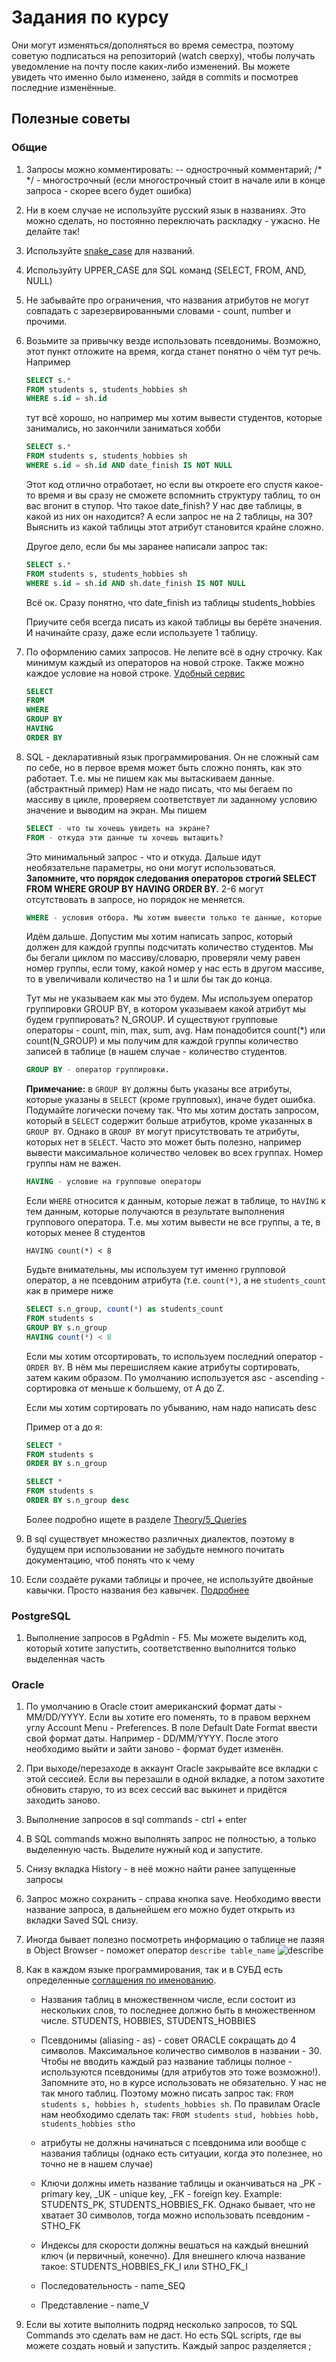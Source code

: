 # Задания по курсу

Они могут изменяться/дополняться во время семестра, поэтому советую подписаться на репозиторий (watch сверху), чтобы получать уведомление на почту после каких-либо изменений. Вы можете увидеть что именно было изменено, зайдя в commits и посмотрев последние изменённые.

## Полезные советы

### Общие

1. Запросы можно комментировать: -- однострочный комментарий; /\* \*/ - многострочный (если многострочный стоит в начале или в конце запроса - скорее всего будет ошибка)

2. Ни в коем случае не используйте русский язык в названиях. Это можно сделать, но постоянно переключать раскладку - ужасно. Не делайте так!

3. Используйте [snake_case](https://ru.wikipedia.org/wiki/Snake_case) для названий.

4. Используйту UPPER_CASE для SQL команд (SELECT, FROM, AND, NULL)

5. Не забывайте про ограничения, что названия атрибутов не могут совпадать с зарезервированными словами - count, number и прочими.

6. Возьмите за привычку везде использовать псевдонимы. Возможно, этот пункт отложите на время, когда станет понятно о чём тут речь. Например

   ```sql
   SELECT s.*
   FROM students s, students_hobbies sh
   WHERE s.id = sh.id
   ```

   тут всё хорошо, но например мы хотим вывести студентов, которые занимались, но закончили заниматься хобби

   ```sql
   SELECT s.*
   FROM students s, students_hobbies sh
   WHERE s.id = sh.id AND date_finish IS NOT NULL
   ```

   Этот код отлично отработает, но если вы откроете его спустя какое-то время и вы сразу не сможете вспомнить структуру таблиц, то он вас вгонит в ступор. Что такое date_finish? У нас две таблицы, в какой из них он находится? А если запрос не на 2 таблицы, на 30? Выяснить из какой таблицы этот атрибут становится крайне сложно.

   Другое дело, если бы мы заранее написали запрос так:

   ```sql
   SELECT s.*
   FROM students s, students_hobbies sh
   WHERE s.id = sh.id AND sh.date_finish IS NOT NULL
   ```

   Всё ок. Сразу понятно, что date_finish из таблицы students_hobbies

   Приучите себя всегда писать из какой таблицы вы берёте значения. И начинайте сразу, даже если используете 1 таблицу.

7. По оформлению самих запросов. Не лепите всё в одну строчку. Как минимум каждый из операторов на новой строке. Также можно каждое условие на новой строке. [Удобный сервис](https://sqlformat.org/)

   ```sql
   SELECT
   FROM
   WHERE
   GROUP BY
   HAVING
   ORDER BY
   ```

8. SQL - декларативный язык программирования. Он не сложный сам по себе, но в первое время может быть сложно понять, как это работает. Т.е. мы не пишем как мы вытаскиваем данные. (абстрактный пример) Нам не надо писать, что мы бегаем по массиву в цикле, проверяем соответствует ли заданному условию значение и выводим на экран. Мы пишем

   ```sql
   SELECT - что ты хочешь увидеть на экране?
   FROM - откуда эти данные ты хочешь вытащить?
   ```

   Это минимальный запрос - что и откуда.
   Дальше идут необязательне параметры, но они могут использоваться. **Запомните, что порядок следования операторов строгий SELECT FROM WHERE GROUP BY HAVING ORDER BY.** 2-6 могут отсутствовать в запросе, но порядок не меняется.

   ```sql
   WHERE - условия отбора. Мы хотим вывести только те данные, которые соответствуют какому-то условию. Плюс тут может быть указано соединение таблиц
   ```

   Идём дальше. Допустим мы хотим написать запрос, который должен для каждой группы подсчитать количество студентов. Мы бы бегали циклом по массиву/словарю, проверяли чему равен номер группы, если тому, какой номер у нас есть в другом массиве, то в увеличивали количество на 1 и шли бы так до конца.

   Тут мы не указываем как мы это будем. Мы используем оператор группировки GROUP BY, в котором указываем какой атрибут мы будем группировать? N_GROUP. И существуют групповые операторы - count, min, max, sum, avg. Нам понадобится count(\*) или count(N_GROUP) и мы получим для каждой группы количество записей в таблице (в нашем случае - количество студентов.

   ```sql
   GROUP BY - оператор группировки.
   ```

   **Примечание:** в `GROUP BY` должны быть указаны все атрибуты, которые указаны в `SELECT` (кроме групповых), иначе будет ошибка. Подумайте логически почему так. Что мы хотим достать запросом, который в `SELECT` содержит больше атрибутов, кроме указанных в `GROUP BY`. Однако в `GROUP BY` могут присутствовать те атрибуты, которых нет в `SELECT`. Часто это может быть полезно, например вывести максимальное количество человек во всех группах. Номер группы нам не важен.

   ```sql
   HAVING - условие на групповые операторы
   ```

   Если `WHERE` относится к данным, которые лежат в таблице, то `HAVING` к тем данным, которые получаются в результате выполнения группового оператора. Т.е. мы хотим вывести не все группы, а те, в которых менее 8 студентов

   `HAVING count(*) < 8`

   Будьте внимательны, мы используем тут именно групповой оператор, а не псевдоним атрибута (т.е. `count(*)`, а не `students_count` как в примере ниже

   ```sql
   SELECT s.n_group, count(*) as students_count
   FROM students s
   GROUP BY s.n_group
   HAVING count(*) < 8
   ```

   Если мы хотим отсортировать, то используем последний оператор - `ORDER BY`. В нём мы перешисляем какие атрибуты сортировать, затем каким образом. По умолчанию используется asc - ascending - сортировка от меньше к большему, от A до Z.

   Если мы хотим сортировать по убыванию, нам надо написать desc

   Пример от а до я:

   ```sql
   SELECT *
   FROM students s
   ORDER BY s.n_group
   ```

   ```sql
   SELECT *
   FROM students s
   ORDER BY s.n_group desc
   ```

   Более подробно ищете в разделе [Theory/5_Queries](../Theory/5_Queries)

9. В sql существует множество различных диалектов, поэтому в будущем при использовании не забудьте немного почитать документацию, чтоб понять что к чему

10. Если создаёте руками таблицы и прочее, не используйте двойные кавычки. Просто названия без кавычек. [Подробнее](./1_Tables_Creation)

### PostgreSQL

1. Выполнение запросов в PgAdmin - F5. Мы можете выделить код, который хотите запустить, соответственно выполнится только выделенная часть

### Oracle

1. По умолчанию в Oracle стоит американский формат даты - MM/DD/YYYY. Если вы хотите его поменять, то в правом верхнем углу Account Menu - Preferences. В поле Default Date Format ввести свой формат даты. Например - DD/MM/YYYY. После этого необходимо выйти и зайти заново - формат будет изменён.

2. При выходе/перезаходе в аккаунт Oracle закрывайте все вкладки с этой сессией. Если вы перезашли в одной вкладке, а потом захотите обновить старую, то из всех сессий вас выкинет и придётся заходить заново.

3. Выполнение запросов в sql commands - ctrl + enter

4. В SQL commands можно выполнять запрос не полностью, а только выделенную часть. Выделите нужный код и запустите.

5. Снизу вкладка History - в неё можно найти ранее запущенные запросы

6. Запрос можно сохранить - справа кнопка save. Необходимо ввести название запроса, в дальнейшем его можно будет открыть из вкладки Saved SQL снизу.

7. Иногда бывает полезно посмотреть информацию о таблице не лазяя в Object Browser - поможет оператор `describe table_name` ![describe](./1_Tables_Creation/img/2019-01-28_13-49-26.png)

8. Как в каждом языке программирования, так и в СУБД есть определенные [соглашения по именованию](https://oracle-base.com/articles/misc/naming-conventions).

   - Названия таблиц в множественном числе, если состоит из нескольких слов, то последнее должно быть в множественном числе. STUDENTS, HOBBIES, STUDENTS_HOBBIES

   - Псевдонимы (aliasing - as) - совет ORACLE сокращать до 4 символов. Максимальное количество символов в названии - 30. Чтобы не вводить каждый раз название таблицы полное - используются псевдонимы (для атрибутов это тоже возможно!). Запомните это, но в курсе использовать не обязательно. У нас не так много таблиц. Поэтому можно писать запрос так: `FROM students s, hobbies h, students_hobbies sh`. По правилам Oracle нам необходимо сделать так: `FROM students stud, hobbies hobb, students_hobbies stho`

   - атрибуты не должны начинаться с псевдонима или вообще с названия таблицы (однако есть ситуации, когда это полезнее, но точно не в нашем случае)

   - Ключи должны иметь название таблицы и оканчиваться на \_PK - primary key, \_UK - unique key, \_FK - foreign key. Example: STUDENTS_PK, STUDENTS_HOBBIES_FK. Однако бывает, что не хватает 30 символов, тогда можно использовать псевдоним - STHO_FK

   - Индексы для скорости должны вешаться на каждый внешний ключ (и первичный, конечно). Для внешнего ключа название такое: STUDENTS_HOBBIES_FK_I или STHO_FK_I

   - Последовательность - name_SEQ

   - Представление - name_V

9. Если вы хотите выполнить подряд несколько запросов, то SQL Commands это сделать вам не даст. Но есть SQL scripts, где вы можете создать новый и запустить. Каждый запрос разделяется ;
